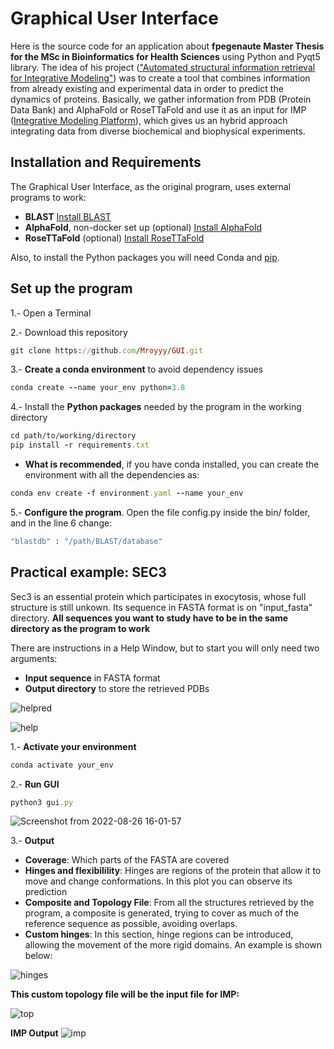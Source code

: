 # Graphical User Interface 
Here is the source code for an application about **fpegenaute Master Thesis for the MSc in Bioinformatics for Health Sciences** using Python and Pyqt5 library.
The idea of his project (["Automated structural information retrieval for Integrative Modeling"](https://github.com/fpegenaute/TFM/blob/main/README.md#automated-structural-information-retrieval-for-integrative-modeling)) was to create a tool that combines information from already existing and experimental data in order to predict the dynamics of proteins.
Basically, we gather information from PDB (Protein Data Bank) and AlphaFold or RoseTTaFold and use it as an input for IMP ([Integrative Modeling Platform](https://integrativemodeling.org/)), which gives us an hybrid approach integrating data from diverse biochemical and biophysical experiments.

## Installation and Requirements
The Graphical User Interface, as the original program, uses external programs to work:
 - **BLAST** [Install BLAST](https://blast.ncbi.nlm.nih.gov/Blast.cgi?PAGE_TYPE=BlastDocs&DOC_TYPE=Download)
 - **AlphaFold**, non-docker set up (optional) [Install AlphaFold](https://github.com/kalininalab/alphafold_non_docker)
 - **RoseTTaFold** (optional) [Install RoseTTaFold](https://github.com/RosettaCommons/RoseTTAFold)

Also, to install the Python packages you will need Conda and [pip](https://pip.pypa.io/en/stable/installation/).

## Set up the program
 1.- Open a Terminal
 
 2.- Download this repository
 ```ruby
 git clone https://github.com/Mroyyy/GUI.git
 ```
 
 3.- **Create a conda environment** to avoid dependency issues
```ruby
conda create --name your_env python=3.8
```

4.- Install the **Python packages** needed by the program in the working directory
```ruby
cd path/to/working/directory
pip install -r requirements.txt
```
- **What is recommended**, if you have conda installed, you can create the environment with all the dependencies as:
```ruby
conda env create -f environment.yaml --name your_env
```

5.- **Configure the program**. Open the file config.py inside the bin/ folder, and in the line 6 change:
```ruby
"blastdb" : "/path/BLAST/database"
```

 
 ## Practical example: SEC3
 Sec3 is an essential protein which participates in exocytosis, whose full structure is still unkown. Its sequence in FASTA format is on "input_fasta" directory. **All sequences you want to study have to be in the same directory as the program to work**

There are instructions in a Help Window, but to start you will only need two arguments:
 - **Input sequence** in FASTA format
 - **Output directory** to store the retrieved PDBs

![helpred](https://user-images.githubusercontent.com/93529369/186919664-9dc2c591-ce28-41bb-9f7e-2d7f819590be.png)


![help](https://user-images.githubusercontent.com/93529369/186918736-843cd346-d96f-4d55-a026-d0e7ed606eda.png)

1.- **Activate your environment**
```ruby
conda activate your_env
```
2.- **Run GUI**
```ruby
python3 gui.py
```

![Screenshot from 2022-08-26 16-01-57](https://user-images.githubusercontent.com/93529369/186921187-c3aa6067-9ca0-4528-a8c1-28381872e9f4.png)

3.- **Output**
 - **Coverage**: Which parts of the FASTA are covered
 - **Hinges and flexibilility**: Hinges are regions of the protein that allow it to move and change conformations. In this plot you can observe its prediction
 - **Composite and Topology File**:  From all the structures retrieved by the program, a composite is generated, trying to cover as much of the reference sequence as possible, avoiding overlaps.
 - **Custom hinges**: In this section, hinge regions can be introduced, allowing the movement of the more rigid domains.
   An example is shown below:
   
![hinges](https://user-images.githubusercontent.com/93529369/186927248-be52fb78-ad76-4ecc-9eb0-9fa04acbe816.png)

**This custom topology file will be the input file for IMP:**

![top](https://user-images.githubusercontent.com/93529369/186927563-05ea9067-d66c-4e62-bc57-bdabb61e031a.png)

**IMP Output**
![imp](https://user-images.githubusercontent.com/93529369/186927966-b44bdaa4-2981-4cb3-8804-f36e063e3c44.png)

